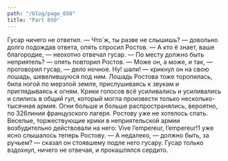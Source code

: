```yaml
---
path: "/blog/page_650"
title: "Part 650"
---
```



Гусар ничего не ответил.
— Что́ ж, ты разве не слышишь? — довольно долго подождав ответа, опять спросил Ростов.
— А кто ё знает, ваше благородие, — неохотно отвечал гусар.
— По месту должно быть неприятель? — опять повторил Ростов.
— Може он, а може, и так, — проговорил гусар, — дело ночное. Ну! шали! — крикнул он на свою лошадь, шевелившуюся под ним.
Лошадь Ростова тоже торопилась, била ногой по мерзлой земле, прислушиваясь к звукам и приглядываясь к огням. Крики голосов всё усиливались и усиливались и слились в общий гул, который могла произвести только несколько-тысячная армия. Огни больше и больше распространялись, вероятно, по 326линии французского лагеря. Ростову уже не хотелось спать. Веселые, торжествующие крики в неприятельской армии возбудительно действовали на него: Vive l’empereur, l’empereur!1 уже ясно слышалось теперь Ростову.
— А недалеко, — должно быть, за ручьем? — сказал он стоявшему подле него гусару.
Гусар только вздохнул, ничего не отвечая, и прокашлялся сердито. 
